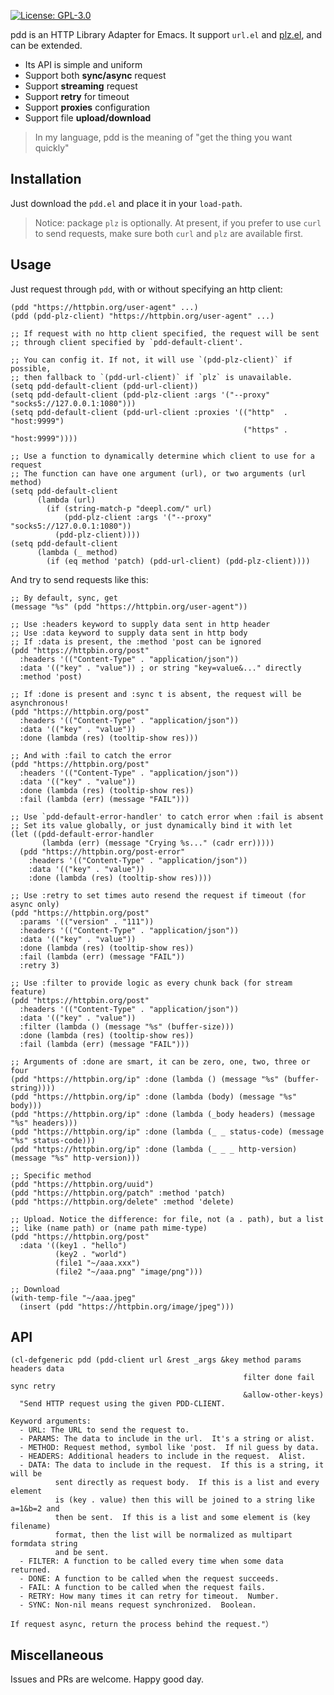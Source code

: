 [![License: GPL-3.0](http://img.shields.io/:license-gpl3-blue.svg)](https://opensource.org/licenses/GPL-3.0)

pdd is an HTTP Library Adapter for Emacs. It support `url.el` and [plz.el](https://github.com/alphapapa/plz.el), and can be extended.

- Its API is simple and uniform
- Support both **sync/async** request
- Support **streaming** request
- Support **retry** for timeout
- Support **proxies** configuration
- Support file **upload/download**

> In my language, pdd is the meaning of "get the thing you want quickly"

## Installation

Just download the `pdd.el` and place it in your `load-path`.

> Notice: package `plz` is optionally. At present, if you prefer to use `curl` to send requests, make sure both `curl` and `plz` are available first.

## Usage

Just request through `pdd`, with or without specifying an http client:
``` emacs-lisp
(pdd "https://httpbin.org/user-agent" ...)
(pdd (pdd-plz-client) "https://httpbin.org/user-agent" ...)

;; If request with no http client specified, the request will be sent
;; through client specified by `pdd-default-client'.

;; You can config it. If not, it will use `(pdd-plz-client)` if possible,
;; then fallback to `(pdd-url-client)` if `plz` is unavailable.
(setq pdd-default-client (pdd-url-client))
(setq pdd-default-client (pdd-plz-client :args '("--proxy" "socks5://127.0.0.1:1080")))
(setq pdd-default-client (pdd-url-client :proxies '(("http"  . "host:9999")
                                                    ("https" . "host:9999"))))

;; Use a function to dynamically determine which client to use for a request
;; The function can have one argument (url), or two arguments (url method)
(setq pdd-default-client
      (lambda (url)
        (if (string-match-p "deepl.com/" url)
            (pdd-plz-client :args '("--proxy" "socks5://127.0.0.1:1080"))
          (pdd-plz-client))))
(setq pdd-default-client
      (lambda (_ method)
        (if (eq method 'patch) (pdd-url-client) (pdd-plz-client))))
```

And try to send requests like this:
``` emacs-lisp
;; By default, sync, get
(message "%s" (pdd "https://httpbin.org/user-agent"))

;; Use :headers keyword to supply data sent in http header
;; Use :data keyword to supply data sent in http body
;; If :data is present, the :method 'post can be ignored
(pdd "https://httpbin.org/post"
  :headers '(("Content-Type" . "application/json"))
  :data '(("key" . "value")) ; or string "key=value&..." directly
  :method 'post)

;; If :done is present and :sync t is absent, the request will be asynchronous!
(pdd "https://httpbin.org/post"
  :headers '(("Content-Type" . "application/json"))
  :data '(("key" . "value"))
  :done (lambda (res) (tooltip-show res)))

;; And with :fail to catch the error
(pdd "https://httpbin.org/post"
  :headers '(("Content-Type" . "application/json"))
  :data '(("key" . "value"))
  :done (lambda (res) (tooltip-show res))
  :fail (lambda (err) (message "FAIL")))

;; Use `pdd-default-error-handler' to catch error when :fail is absent
;; Set its value globally, or just dynamically bind it with let
(let ((pdd-default-error-handler
       (lambda (err) (message "Crying %s..." (cadr err)))))
  (pdd "https://httpbin.org/post-error"
    :headers '(("Content-Type" . "application/json"))
    :data '(("key" . "value"))
    :done (lambda (res) (tooltip-show res))))

;; Use :retry to set times auto resend the request if timeout (for async only)
(pdd "https://httpbin.org/post"
  :params '(("version" . "111"))
  :headers '(("Content-Type" . "application/json"))
  :data '(("key" . "value"))
  :done (lambda (res) (tooltip-show res))
  :fail (lambda (err) (message "FAIL"))
  :retry 3)

;; Use :filter to provide logic as every chunk back (for stream feature)
(pdd "https://httpbin.org/post"
  :headers '(("Content-Type" . "application/json"))
  :data '(("key" . "value"))
  :filter (lambda () (message "%s" (buffer-size)))
  :done (lambda (res) (tooltip-show res))
  :fail (lambda (err) (message "FAIL")))

;; Arguments of :done are smart, it can be zero, one, two, three or four
(pdd "https://httpbin.org/ip" :done (lambda () (message "%s" (buffer-string))))
(pdd "https://httpbin.org/ip" :done (lambda (body) (message "%s" body)))
(pdd "https://httpbin.org/ip" :done (lambda (_body headers) (message "%s" headers)))
(pdd "https://httpbin.org/ip" :done (lambda (_ _ status-code) (message "%s" status-code)))
(pdd "https://httpbin.org/ip" :done (lambda (_ _ _ http-version) (message "%s" http-version)))

;; Specific method
(pdd "https://httpbin.org/uuid")
(pdd "https://httpbin.org/patch" :method 'patch)
(pdd "https://httpbin.org/delete" :method 'delete)

;; Upload. Notice the difference: for file, not (a . path), but a list
;; like (name path) or (name path mime-type)
(pdd "https://httpbin.org/post"
  :data '((key1 . "hello")
          (key2 . "world")
          (file1 "~/aaa.xxx")
          (file2 "~/aaa.png" "image/png")))

;; Download
(with-temp-file "~/aaa.jpeg"
  (insert (pdd "https://httpbin.org/image/jpeg")))
```

## API

``` emacs-lisp
(cl-defgeneric pdd (pdd-client url &rest _args &key method params headers data
                                                    filter done fail sync retry
                                                    &allow-other-keys)
  "Send HTTP request using the given PDD-CLIENT.

Keyword arguments:
  - URL: The URL to send the request to.
  - PARAMS: The data to include in the url.  It's a string or alist.
  - METHOD: Request method, symbol like 'post.  If nil guess by data.
  - HEADERS: Additional headers to include in the request.  Alist.
  - DATA: The data to include in the request.  If this is a string, it will be
          sent directly as request body.  If this is a list and every element
          is (key . value) then this will be joined to a string like a=1&b=2 and
          then be sent.  If this is a list and some element is (key filename)
          format, then the list will be normalized as multipart formdata string
          and be sent.
  - FILTER: A function to be called every time when some data returned.
  - DONE: A function to be called when the request succeeds.
  - FAIL: A function to be called when the request fails.
  - RETRY: How many times it can retry for timeout.  Number.
  - SYNC: Non-nil means request synchronized.  Boolean.

If request async, return the process behind the request."）
```

## Miscellaneous

Issues and PRs are welcome. Happy good day.

